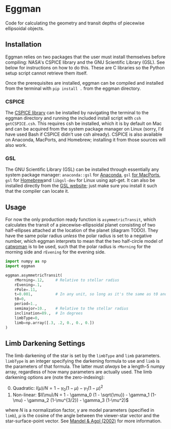 # Eggman
Code for calculating the geometry and transit depths of piecewise ellipsoidal objects.

## Installation
Eggman relies on two packages that the user must install themselves before compiling: NASA's CSPICE library and the GNU Scientific Library (GSL).  See below for instructions on how to do this.  These are C libraries so the Python setup script cannot retrieve them itself.

Once the prerequisites are installed, eggman can be compiled and installed from the terminal with `pip install .` from the eggman directory.

### CSPICE
The [CSPICE library](https://naif.jpl.nasa.gov/naif/toolkit.html) can be installed by navigating the terminal to the eggman directory and running the included install script with `csh getCSPICE.csh`.  This requires csh be installed, which it is by default on Mac and can be acquired from the system package manager on Linux (sorry, I'd have used Bash if CSPICE didn't use csh already).  CSPICE is also available on Anaconda, MacPorts, and Homebrew; installing it from those sources will also work.

### GSL
The GNU Scientific Library (GSL) can be installed through essentially any system package manager: `anaconda::gsl` for [Anaconda](https://anaconda.org/anaconda/gsl), `gsl` [for MacPorts](https://ports.macports.org/port/gsl/), `gsl` for [Homebrew](https://formulae.brew.sh/formula/gsl)and `libgsl-dev` for Linux using apt-get.  It can also be installed directly from the [GSL website](https://www.gnu.org/software/gsl/); just make sure you install it such that the compiler can locate it.

## Usage
For now the only production ready function is `asymmetricTransit`, which calculates the transit of a piecewise-ellipsoidal planet consisting of two half-ellipses attached at the location of the planet (diagram TODO).  They have the same polar radius *unless* the polar radius is set to a negative number, which eggman interprets to mean that the two half-circle model of [catwoman](https://github.com/KathrynJones1/catwoman) is to be used, such that the polar radius is `rMorning` for the morning side and `rEvening` for the evening side.
```python
import numpy as np
import eggman

eggman.asymmetricTransit(
    rMorning=.12,     # Relative to stellar radius
    rEvening=.1,
    rPole=.11,
    t=0.001,          # In any unit, so long as it's the same as t0 and period.
    t0=0,
    period=1.,
    semimajor=10.,    # Relative to the stellar radius
    inclination=89.,  # In degrees
    limbType=0,
    limb=np.array([.3, .2, 0., 0., 0.])
)
```

## Limb Darkening Settings
The limb darkening of the star is set by the `limbType` and `limb` parameters.  `limbType` is an integer specifying the darkening formula to use and `limb` is the parameters of that formula.  The latter must *always* be a length-5 numpy array, regardless of how many parameters are actually used.  The limb darkening options are (note the zero-indexing):

0. Quadratic: $I(\mu)/N = 1 - \gamma_0 (1-\mu) - \gamma_1 (1-\mu)^2$
1. Non-linear: $I(\mu)/N = 1 - \gamma_0 (1 - \sqrt{\mu}) - \gamma_1 (1-\mu) - \gamma_2 (1-\mu^{3/2}) - \gamma_3 (1-\mu^2)$

where $N$ is a normalization factor, $\gamma$ are model parameters (specified in `limb`), $\mu$ is the cosine of the angle between the viewer-star vector and the star-surface-point vector.  See [Mandel & Agol (2002)](https://ui.adsabs.harvard.edu/abs/2002ApJ...580L.171M/abstract) for more information.
